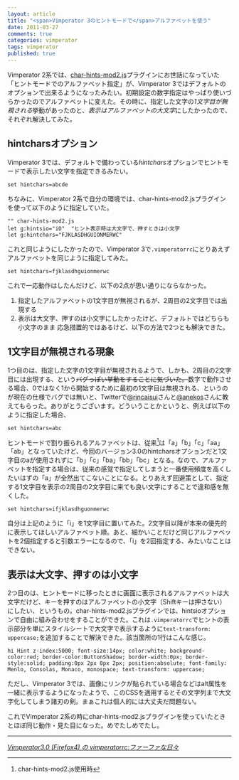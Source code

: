 ```yaml
---
layout: article
title: "<span>Vimperator 3のヒントモードで</span>アルファベットを使う"
date: 2011-03-27
comments: true
categories: vimperator
tags: vimperator
published: true
---
```


Vimperator 2系では、[char-hints-mod2.js](http://d.hatena.ne.jp/hogelog/20081219/p1)プラグインにお世話になっていた「ヒントモードでのアルファベット指定」が、Vimperator 3ではデフォルトのオプションで出来るようになったみたい。初期設定の数字指定はやっぱり使いづらかったのでアルファベットに変えた。その時に、指定した文字の*1文字目が無視される*挙動があったのと、*表示はアルファベットの大文字*にしたかったので、それぞれ解決してみた。

<!-- READMORE -->

## hintcharsオプション

Vimperator 3では、デフォルトで備わっている*hintchars*オプションでヒントモードで表示したい文字を指定できるみたい。

~~~ vim
set hintchars=abcde
~~~

ちなみに、Vimperator 2系で自分の環境では、char-hints-mod2.jsプラグインを使って以下のように指定していた。

~~~ vim
"" char-hints-mod2.js
let g:hintsio="iO"  "ヒント表示時は大文字で、押すときは小文字
let g:hintchars="FJKLASDHGUIONMERWC"
~~~

これと同じようにしたかったので、Vimperator 3で`.vimperatorrc`にとりあえずアルファベットを同じように指定してみた。

~~~ vim
set hintchars=fjklasdhguionmerwc
~~~

これで一応動作はしたんだけど、以下の2点が思い通りにならなかった。

1. 指定したアルファベットの1文字目が無視されるが、2周目の2文字目では出現する
2. 表示は大文字、押すのは小文字にしたかったけど、デフォルトではどちらも小文字のまま
応急措置的ではあるけど、以下の方法で2つとも解決できた。


## 1文字目が無視される現象

1つ目のは、指定した文字の1文字目が無視されるようで、しかも、2周目の2文字目には出現する、という<del datetime="2011-03-27T01:22:30+09:00">バグっぽい挙動をすることに気づいた。</del>数字で動作させる場合、0ではなく1から開始するために最初の1文字目は無視される、というのが現在の仕様でバグでは無いと、Twitterで[@rincaisui](https://twitter.com/#!/rincaisui/status/51669043853266945)さんと[@anekos](http://twitter.com/#!/anekos/status/51670690839011328)さんに教えてもらった。ありがとうございます。どういうことかというと、例えば以下のように指定した場合、

~~~ vim
set hintchars=abc
~~~

ヒントモードで割り振られるアルファベットは、従来[^1]は「a」「b」「c」「aa」「ab」となっていたけど、今回のバージョン3.0のhintcharsオプションだと1文字目のaが使用されずに「b」「c」「ba」「bb」「bc」となる。なので、アルファベットを指定する場合は、従来の感覚で指定してしまうと一番使用頻度を高くしたいはずの「a」が全然出てこないことになる。とりあえず回避策として、指定する1文字目を表示の2周目の2文字目に来ても良い文字にすることで違和感を無くした。

~~~ vim
set hintchars=ifjklasdhguonmerwc
~~~

自分は上記のように「i」を1文字目に置いてみた。2文字目以降が本来の優先的に表示してほしいアルファベット順。あと、細かいことだけど同じアルファベットを2個指定すると引数エラーになるので、「i」を2回指定する、みたいなことはできない。


## 表示は大文字、押すのは小文字

2つ目のは、ヒントモードに移ったときに画面に表示されるアルファベットは大文字だけど、キーを押すのはアルファベットの小文字（Shiftキーは押さない）にしたい、というもの。char-hints-mod2.jsプラグインでは、hintsioオプションで自由に組み合わせをすることができた。これは`.vimperatorrc`でヒントの表示部分を単にスタイルシートで大文字で表示するように`text-transform: uppercase;`を追加することで解決できた。該当箇所の1行はこんな感じ。

~~~ vim
hi Hint z-index:5000; font-size:14px; color:white; background-color:red; border-color:ButtonShadow; border-width:0px; border-style:solid; padding:0px 2px 0px 2px; position:absolute; font-family: Menlo, Consolas, Monaco, monospace; text-transform: uppercase;
~~~

ただし、Vimperator 3では、画像にリンクが貼られている場合などはalt属性を一緒に表示するようになったようで、このCSSを適用するとその文字列まで大文字化してしまう諸刃の剣。まぁこれは個人的には大丈夫だ問題ない。

これでVimperator 2系の時にchar-hints-mod2.jsプラグインを使っていたときとほぼ同じ動作・見た目になった。めでたしめでたし。

* * *

<cite>[Vimperator3.0 (Firefox4) の vimperatorrc:ファーファな日々](http://blog.livedoor.jp/bowlkun/archives/50435315.html)</cite>

[^1]: char-hints-mod2.js使用時
